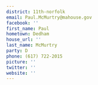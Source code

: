 ```yaml
---
district: 11th-norfolk
email: Paul.McMurtry@mahouse.gov
facebook: ''
first_name: Paul
hometown: Dedham
house_url: ''
last_name: McMurtry
party: D
phone: (617) 722-2015
picture: ''
twitter: ''
website: ''
---
```

